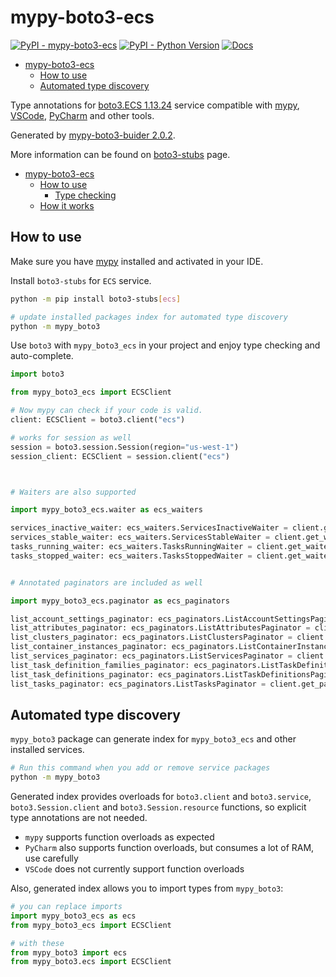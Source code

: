 # mypy-boto3-ecs

[![PyPI - mypy-boto3-ecs](https://img.shields.io/pypi/v/mypy-boto3-ecs.svg?color=blue)](https://pypi.org/project/mypy-boto3-ecs)
[![PyPI - Python Version](https://img.shields.io/pypi/pyversions/mypy-boto3-ecs.svg?color=blue)](https://pypi.org/project/mypy-boto3-ecs)
[![Docs](https://img.shields.io/readthedocs/mypy-boto3-builder.svg?color=blue)](https://mypy-boto3-builder.readthedocs.io/)

- [mypy-boto3-ecs](#mypy-boto3-ecs)
  - [How to use](#how-to-use)
  - [Automated type discovery](#automated-type-discovery)


Type annotations for
[boto3.ECS 1.13.24](https://boto3.amazonaws.com/v1/documentation/api/1.13.24/reference/services/ecs.html#ECS) service
compatible with [mypy](https://github.com/python/mypy), [VSCode](https://code.visualstudio.com/),
[PyCharm](https://www.jetbrains.com/pycharm/) and other tools.

Generated by [mypy-boto3-buider 2.0.2](https://github.com/vemel/mypy_boto3_builder).

More information can be found on [boto3-stubs](https://pypi.org/project/boto3-stubs/) page.

- [mypy-boto3-ecs](#mypy-boto3-ecs)
  - [How to use](#how-to-use)
    - [Type checking](#type-checking)
  - [How it works](#how-it-works)

## How to use

Make sure you have [mypy](https://github.com/python/mypy) installed and activated in your IDE.

Install `boto3-stubs` for `ECS` service.

```bash
python -m pip install boto3-stubs[ecs]

# update installed packages index for automated type discovery
python -m mypy_boto3
```

Use `boto3` with `mypy_boto3_ecs` in your project and enjoy type checking and auto-complete.

```python
import boto3

from mypy_boto3_ecs import ECSClient

# Now mypy can check if your code is valid.
client: ECSClient = boto3.client("ecs")

# works for session as well
session = boto3.session.Session(region="us-west-1")
session_client: ECSClient = session.client("ecs")



# Waiters are also supported

import mypy_boto3_ecs.waiter as ecs_waiters

services_inactive_waiter: ecs_waiters.ServicesInactiveWaiter = client.get_waiter("services_inactive")
services_stable_waiter: ecs_waiters.ServicesStableWaiter = client.get_waiter("services_stable")
tasks_running_waiter: ecs_waiters.TasksRunningWaiter = client.get_waiter("tasks_running")
tasks_stopped_waiter: ecs_waiters.TasksStoppedWaiter = client.get_waiter("tasks_stopped")


# Annotated paginators are included as well

import mypy_boto3_ecs.paginator as ecs_paginators

list_account_settings_paginator: ecs_paginators.ListAccountSettingsPaginator = client.get_paginator("list_account_settings")
list_attributes_paginator: ecs_paginators.ListAttributesPaginator = client.get_paginator("list_attributes")
list_clusters_paginator: ecs_paginators.ListClustersPaginator = client.get_paginator("list_clusters")
list_container_instances_paginator: ecs_paginators.ListContainerInstancesPaginator = client.get_paginator("list_container_instances")
list_services_paginator: ecs_paginators.ListServicesPaginator = client.get_paginator("list_services")
list_task_definition_families_paginator: ecs_paginators.ListTaskDefinitionFamiliesPaginator = client.get_paginator("list_task_definition_families")
list_task_definitions_paginator: ecs_paginators.ListTaskDefinitionsPaginator = client.get_paginator("list_task_definitions")
list_tasks_paginator: ecs_paginators.ListTasksPaginator = client.get_paginator("list_tasks")
```

## Automated type discovery

`mypy_boto3` package can generate index for `mypy_boto3_ecs` and other installed services.

```bash
# Run this command when you add or remove service packages
python -m mypy_boto3
```

Generated index provides overloads for `boto3.client` and `boto3.service`,
`boto3.Session.client` and `boto3.Session.resource` functions,
so explicit type annotations are not needed.

- `mypy` supports function overloads as expected
- `PyCharm` also supports function overloads, but consumes a lot of RAM, use carefully
- `VSCode` does not currently support function overloads

Also, generated index allows you to import types from `mypy_boto3`:

```python
# you can replace imports
import mypy_boto3_ecs as ecs
from mypy_boto3_ecs import ECSClient

# with these
from mypy_boto3 import ecs
from mypy_boto3.ecs import ECSClient
```